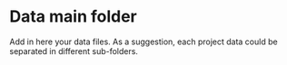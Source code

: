 # Data main folder
Add in here your data files. As a suggestion, each project data could be separated in different sub-folders.